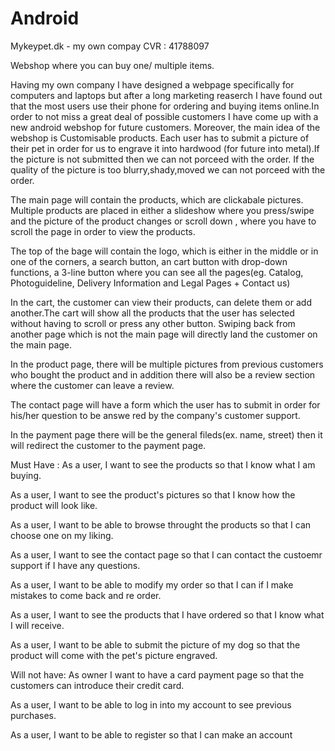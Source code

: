 # Android
Mykeypet.dk - my own compay
CVR : 41788097

Webshop where you can buy one/ multiple items.

Having my own company I have designed a webpage specifically for computers and laptops but after a long marketing reaserch I have found out that the most users use their phone for ordering and buying items online.In order to not miss a great deal of possible customers I have come up with a new android webshop for future customers.
Moreover, the main idea of the webshop is Customisable products.
Each user has to submit a picture of their pet in order for us to engrave it into hardwood (for future into metal).If the picture is not submitted then we can not porceed with the order.
If the quality of the picture is too blurry,shady,moved we can not porceed with the order.

The main page will contain the products, which are clickabale pictures. Multiple products are placed in either a slideshow where you press/swipe and the picture of the product changes or scroll down , where you have to scroll the page in order to view the products.

The top of the bage will contain the logo, which is either in the middle or in one of the corners, a search button, an cart button with drop-down functions, a 3-line button where you can see all the pages(eg. Catalog, Photoguideline, Delivery Information and Legal Pages + Contact us)

In the cart, the customer can view their products, can delete them or add another.The cart will show all the products that the user has selected without having to scroll or press any other button.
Swiping back from another page which is not the main page will directly land the customer on the main page.

In the product page, there will be multiple pictures from previous customers who bought the product and in addition there will also be a review section where the customer can leave a review.

The contact page will have a form which the user has to submit in order for his/her question to be answe
red by the company's customer support.

In the payment page there will be the general fileds(ex. name, street) then it will redirect the customer to the payment page.

Must Have :
As a user, I want to see the products so that I know what I am buying.

As a user, I want to see the product's pictures so that I know how the product will look like.

As a user, I want to be able to browse throught the products so that I can choose one on my liking.

As a user, I want to see the contact page so that I can contact the custoemr support if I have any questions.

As a user, I want to be able to modify my order so that I can if I make mistakes to come back and re order.

As a user, I want to see the products that I have ordered so that I know what I will receive.

As a user, I want to be able to submit the picture of my dog so that the product will come with the pet's picture engraved.

Will not have:
As owner I want to have a card payment page so that the customers can introduce their credit card.

As a user, I want to be able to log in into my account to see previous purchases.

As a user, I want to be able to register so that I can make an account
